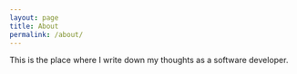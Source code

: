 ```yaml
---
layout: page
title: About
permalink: /about/
---
```


This is the place where I write down my thoughts as a software developer.
